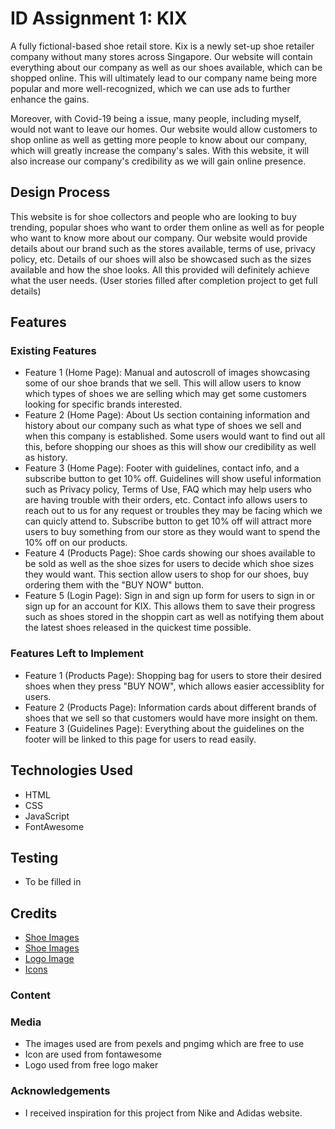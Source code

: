 # ID Assignment 1: KIX

A fully fictional-based shoe retail store. Kix is a newly set-up shoe retailer company without many stores across Singapore. Our website will contain everything about our company as well as our shoes available, which can be shopped online. This will ultimately lead to our company name being more popular and more well-recognized, which we can use ads to further enhance the gains. 

Moreover, with Covid-19 being a issue, many people, including myself, would not want to leave our homes. Our website would allow customers to shop online as well as getting more people to know about our company, which will greatly increase the company's sales. With this website, it will also increase our company's credibility as we will gain online presence.
## Design Process

This website is for shoe collectors and people who are looking to buy trending, popular shoes who want to order them online as well as for people who want to know more about our company. Our website would provide details about our brand such as the stores available, terms of use, privacy policy, etc. Details of our shoes will also be showcased such as the sizes available and how the shoe looks. All this provided will definitely achieve what the user needs. (User stories filled after completion project to get full details)

## Features
### Existing Features
- Feature 1 (Home Page): Manual and autoscroll of images showcasing some of our shoe brands that we sell. This will allow users to know which types of shoes we are selling which may get some customers looking for specific brands interested.
- Feature 2 (Home Page): About Us section containing information and history about our company such as what type of shoes we sell and when this company is established. Some users would want to find out all this, before shopping our shoes as this will show our credibility as well as history.
- Feature 3 (Home Page): Footer with guidelines, contact info, and a subscribe button to get 10% off. Guidelines will show useful information such as Privacy policy, Terms of Use, FAQ which may help users who are having trouble with their orders, etc. Contact info allows users to reach out to us for any request or troubles they may be facing which we can quicly attend to. Subscribe button to get 10% off will attract more users to buy something from our store as they would want to spend the 10% off on our products. 
- Feature 4 (Products Page): Shoe cards showing our shoes available to be sold as well as the shoe sizes for users to decide which shoe sizes they would want. This section allow users to shop for our shoes, buy ordering them with the "BUY NOW" button. 
- Feature 5 (Login Page): Sign in and sign up form for users to sign in or sign up for an account for KIX. This allows them to save their progress such as shoes stored in the shoppin cart as well as notifying them about the latest shoes released in the quickest time possible.
### Features Left to Implement
- Feature 1 (Products Page): Shopping bag for users to store their desired shoes when they press "BUY NOW", which allows easier accessiblity for users.
- Feature 2 (Products Page): Information cards about different brands of shoes that we sell so that customers would have more insight on them.
- Feature 3 (Guidelines Page): Everything about the guidelines on the footer will be linked to this page for users to read easily.
## Technologies Used
- HTML
- CSS
- JavaScript
- FontAwesome
## Testing
- To be filled in
## Credits
- [Shoe Images](https://www.pexels.com/)
- [Shoe Images](https://pngimg.com/)
- [Logo Image](https://logo.com/)
- [Icons](https://fontawesome.com/)
### Content

### Media
- The images used are from pexels and pngimg which are free to use
- Icon are used from fontawesome
- Logo used from free logo maker
### Acknowledgements
- I received inspiration for this project from Nike and Adidas website.